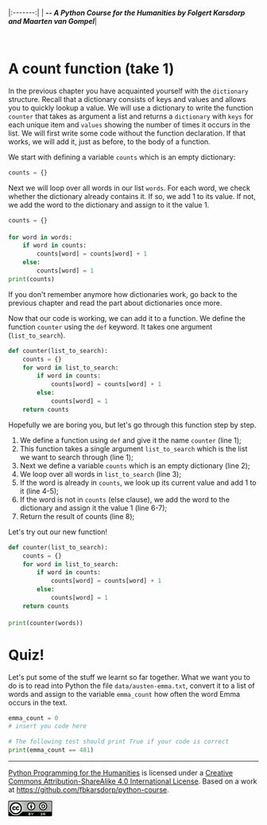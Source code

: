 
<BR>

|:-------:|
| <span style="font-size: 100%"><b>_-- A Python Course for the Humanities by Folgert Karsdorp and Maarten van Gompel_</b></span>|

<BR>

# A count function (take 1)

In the previous chapter you have acquainted yourself with the `dictionary` structure. Recall that a dictionary consists of keys and values and allows you to quickly lookup a value. We will use a dictionary to write the function `counter` that takes as argument a list and returns a `dictionary` with `keys` for each unique item and `values` showing the number of times it occurs in the list. We will first write some code without the function declaration. If that works, we will add it, just as before, to the body of a function.

We start with defining a variable `counts` which is an empty dictionary:

```python
counts = {}
```

Next we will loop over all words in our list `words`. For each word, we check whether the dictionary already contains it. If so, we add 1 to its value. If not, we add the word to the dictionary and assign to it the value 1.

```python runnable
counts = {}

for word in words:
    if word in counts:
        counts[word] = counts[word] + 1
    else:
        counts[word] = 1
print(counts)
```

If you don't remember anymore how dictionaries work, go back to the previous chapter and read the part about dictionaries once more.

Now that our code is working, we can add it to a function. We define the function `counter` using the `def` keyword. It takes one argument (`list_to_search`).

```python
def counter(list_to_search):                 
    counts = {}                              
    for word in list_to_search:              
        if word in counts:                   
            counts[word] = counts[word] + 1  
        else:                                
            counts[word] = 1                 
    return counts                            
```

Hopefully we are boring you, but let's go through this function step by step.

1. We define a function using `def` and give it the name `counter` (line 1);
1. This function takes a single argument `list_to_search` which is the list we want to search through (line 1);
1. Next we define a variable `counts` which is an empty dictionary (line 2);
1. We loop over all words in `list_to_search` (line 3);
1. If the word is already in `counts`, we look up its current value and add 1 to it (line 4-5);
1. If the word is not in `counts` (else clause), we add the word to the dictionary and assign it the value 1 (line 6-7);
1. Return the result of counts (line 8);

Let's try out our new function!

```python runnable
def counter(list_to_search):                 
    counts = {}                              
    for word in list_to_search:              
        if word in counts:                   
            counts[word] = counts[word] + 1  
        else:                                
            counts[word] = 1                 
    return counts                            

print(counter(words))
```

# Quiz!

Let's put some of the stuff we learnt so far together. What we want you to do is to read into Python the file `data/austen-emma.txt`, convert it to a list of words and assign to the variable `emma_count` how often the word Emma occurs in the text.

```python runnable
emma_count = 0
# insert you code here
```

```python
# The following test should print True if your code is correct 
print(emma_count == 481)
```


----

[Python Programming for the Humanities](http://fbkarsdorp.github.io/python-course) is licensed under a [Creative Commons Attribution-ShareAlike 4.0 International License](https://creativecommons.org/licenses/by-sa/4.0/). Based on a work at https://github.com/fbkarsdorp/python-course.

![Creative Commons](../graphics/CreativeCommons.png)
